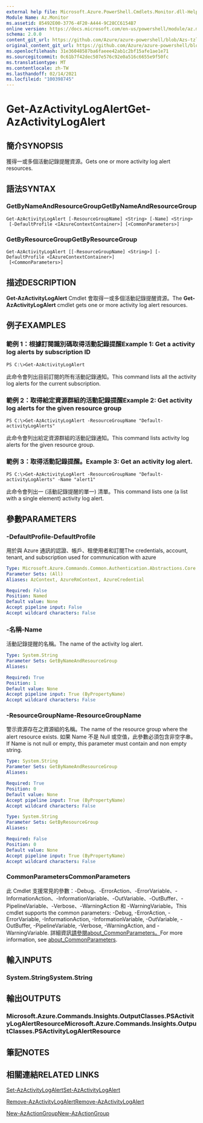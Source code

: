 ```yaml
---
external help file: Microsoft.Azure.PowerShell.Cmdlets.Monitor.dll-Help.xml
Module Name: Az.Monitor
ms.assetid: 85492E00-3776-4F20-A444-9C28CC6154B7
online version: https://docs.microsoft.com/en-us/powershell/module/az.monitor/get-azactivitylogalert
schema: 2.0.0
content_git_url: https://github.com/Azure/azure-powershell/blob/Azs-tzl/src/Monitor/Monitor/help/Get-AzActivityLogAlert.md
original_content_git_url: https://github.com/Azure/azure-powershell/blob/Azs-tzl/src/Monitor/Monitor/help/Get-AzActivityLogAlert.md
ms.openlocfilehash: 31e36048587ba6faeee42ab1c2bf15afe1ae1e71
ms.sourcegitcommit: 0c61b7f42dec507e576c92e0a516c6655e9f50fc
ms.translationtype: MT
ms.contentlocale: zh-TW
ms.lasthandoff: 02/14/2021
ms.locfileid: "100398745"
---
```

# <span data-ttu-id="6a7ce-101">Get-AzActivityLogAlert</span><span class="sxs-lookup"><span data-stu-id="6a7ce-101">Get-AzActivityLogAlert</span></span>

## <span data-ttu-id="6a7ce-102">簡介</span><span class="sxs-lookup"><span data-stu-id="6a7ce-102">SYNOPSIS</span></span>
<span data-ttu-id="6a7ce-103">獲得一或多個活動記錄提醒資源。</span><span class="sxs-lookup"><span data-stu-id="6a7ce-103">Gets one or more activity log alert resources.</span></span>

## <span data-ttu-id="6a7ce-104">語法</span><span class="sxs-lookup"><span data-stu-id="6a7ce-104">SYNTAX</span></span>

### <span data-ttu-id="6a7ce-105">GetByNameAndResourceGroup</span><span class="sxs-lookup"><span data-stu-id="6a7ce-105">GetByNameAndResourceGroup</span></span>
```
Get-AzActivityLogAlert [-ResourceGroupName] <String> [-Name] <String>
 [-DefaultProfile <IAzureContextContainer>] [<CommonParameters>]
```

### <span data-ttu-id="6a7ce-106">GetByResourceGroup</span><span class="sxs-lookup"><span data-stu-id="6a7ce-106">GetByResourceGroup</span></span>
```
Get-AzActivityLogAlert [[-ResourceGroupName] <String>] [-DefaultProfile <IAzureContextContainer>]
 [<CommonParameters>]
```

## <span data-ttu-id="6a7ce-107">描述</span><span class="sxs-lookup"><span data-stu-id="6a7ce-107">DESCRIPTION</span></span>
<span data-ttu-id="6a7ce-108">**Get-AzActivityLogAlert** Cmdlet 會取得一或多個活動記錄提醒資源。</span><span class="sxs-lookup"><span data-stu-id="6a7ce-108">The **Get-AzActivityLogAlert** cmdlet gets one or more activity log alert resources.</span></span>

## <span data-ttu-id="6a7ce-109">例子</span><span class="sxs-lookup"><span data-stu-id="6a7ce-109">EXAMPLES</span></span>

### <span data-ttu-id="6a7ce-110">範例 1：根據訂閱識別碼取得活動記錄提醒</span><span class="sxs-lookup"><span data-stu-id="6a7ce-110">Example 1: Get a activity log alerts by subscription ID</span></span>
```
PS C:\>Get-AzActivityLogAlert
```

<span data-ttu-id="6a7ce-111">此命令會列出目前訂閱的所有活動記錄通知。</span><span class="sxs-lookup"><span data-stu-id="6a7ce-111">This command lists all the activity log alerts for the current subscription.</span></span>

### <span data-ttu-id="6a7ce-112">範例 2：取得給定資源群組的活動記錄提醒</span><span class="sxs-lookup"><span data-stu-id="6a7ce-112">Example 2: Get activity log alerts for the given resource group</span></span>
```
PS C:\>Get-AzActivityLogAlert -ResourceGroupName "Default-activityLogAlerts"
```

<span data-ttu-id="6a7ce-113">此命令會列出給定資源群組的活動記錄通知。</span><span class="sxs-lookup"><span data-stu-id="6a7ce-113">This command lists activity log alerts for the given resource group.</span></span>

### <span data-ttu-id="6a7ce-114">範例 3：取得活動記錄提醒。</span><span class="sxs-lookup"><span data-stu-id="6a7ce-114">Example 3: Get an activity log alert.</span></span>
```
PS C:\>Get-AzActivityLogAlert -ResourceGroupName "Default-activityLogAlerts" -Name "alert1"
```

<span data-ttu-id="6a7ce-115">此命令會列出一 (活動記錄提醒的單一) 清單。</span><span class="sxs-lookup"><span data-stu-id="6a7ce-115">This command lists one (a list with a single element) activity log alert.</span></span>

## <span data-ttu-id="6a7ce-116">參數</span><span class="sxs-lookup"><span data-stu-id="6a7ce-116">PARAMETERS</span></span>

### <span data-ttu-id="6a7ce-117">-DefaultProfile</span><span class="sxs-lookup"><span data-stu-id="6a7ce-117">-DefaultProfile</span></span>
<span data-ttu-id="6a7ce-118">用於與 Azure 通訊的認證、帳戶、租使用者和訂閱</span><span class="sxs-lookup"><span data-stu-id="6a7ce-118">The credentials, account, tenant, and subscription used for communication with azure</span></span>

```yaml
Type: Microsoft.Azure.Commands.Common.Authentication.Abstractions.Core.IAzureContextContainer
Parameter Sets: (All)
Aliases: AzContext, AzureRmContext, AzureCredential

Required: False
Position: Named
Default value: None
Accept pipeline input: False
Accept wildcard characters: False
```

### <span data-ttu-id="6a7ce-119">-名稱</span><span class="sxs-lookup"><span data-stu-id="6a7ce-119">-Name</span></span>
<span data-ttu-id="6a7ce-120">活動記錄提醒的名稱。</span><span class="sxs-lookup"><span data-stu-id="6a7ce-120">The name of the activity log alert.</span></span>

```yaml
Type: System.String
Parameter Sets: GetByNameAndResourceGroup
Aliases:

Required: True
Position: 1
Default value: None
Accept pipeline input: True (ByPropertyName)
Accept wildcard characters: False
```

### <span data-ttu-id="6a7ce-121">-ResourceGroupName</span><span class="sxs-lookup"><span data-stu-id="6a7ce-121">-ResourceGroupName</span></span>
<span data-ttu-id="6a7ce-122">警示資源存在之資源組的名稱。</span><span class="sxs-lookup"><span data-stu-id="6a7ce-122">The name of the resource group where the alert resource exists.</span></span>
<span data-ttu-id="6a7ce-123">如果 Name 不是 Null 或空值，此參數必須包含非空字串。</span><span class="sxs-lookup"><span data-stu-id="6a7ce-123">If Name is not null or empty, this parameter must contain and non empty string.</span></span>

```yaml
Type: System.String
Parameter Sets: GetByNameAndResourceGroup
Aliases:

Required: True
Position: 0
Default value: None
Accept pipeline input: True (ByPropertyName)
Accept wildcard characters: False
```

```yaml
Type: System.String
Parameter Sets: GetByResourceGroup
Aliases:

Required: False
Position: 0
Default value: None
Accept pipeline input: True (ByPropertyName)
Accept wildcard characters: False
```

### <span data-ttu-id="6a7ce-124">CommonParameters</span><span class="sxs-lookup"><span data-stu-id="6a7ce-124">CommonParameters</span></span>
<span data-ttu-id="6a7ce-125">此 Cmdlet 支援常見的參數：-Debug、-ErrorAction、-ErrorVariable、-InformationAction、-InformationVariable、-OutVariable、-OutBuffer、-PipelineVariable、-Verbose、-WarningAction 和 -WarningVariable。</span><span class="sxs-lookup"><span data-stu-id="6a7ce-125">This cmdlet supports the common parameters: -Debug, -ErrorAction, -ErrorVariable, -InformationAction, -InformationVariable, -OutVariable, -OutBuffer, -PipelineVariable, -Verbose, -WarningAction, and -WarningVariable.</span></span> <span data-ttu-id="6a7ce-126">詳細資訊[請參閱about_CommonParameters。](http://go.microsoft.com/fwlink/?LinkID=113216)</span><span class="sxs-lookup"><span data-stu-id="6a7ce-126">For more information, see [about_CommonParameters](http://go.microsoft.com/fwlink/?LinkID=113216).</span></span>

## <span data-ttu-id="6a7ce-127">輸入</span><span class="sxs-lookup"><span data-stu-id="6a7ce-127">INPUTS</span></span>

### <span data-ttu-id="6a7ce-128">System.String</span><span class="sxs-lookup"><span data-stu-id="6a7ce-128">System.String</span></span>

## <span data-ttu-id="6a7ce-129">輸出</span><span class="sxs-lookup"><span data-stu-id="6a7ce-129">OUTPUTS</span></span>

### <span data-ttu-id="6a7ce-130">Microsoft.Azure.Commands.Insights.OutputClasses.PSActivityLogAlertResource</span><span class="sxs-lookup"><span data-stu-id="6a7ce-130">Microsoft.Azure.Commands.Insights.OutputClasses.PSActivityLogAlertResource</span></span>

## <span data-ttu-id="6a7ce-131">筆記</span><span class="sxs-lookup"><span data-stu-id="6a7ce-131">NOTES</span></span>

## <span data-ttu-id="6a7ce-132">相關連結</span><span class="sxs-lookup"><span data-stu-id="6a7ce-132">RELATED LINKS</span></span>

[<span data-ttu-id="6a7ce-133">Set-AzActivityLogAlert</span><span class="sxs-lookup"><span data-stu-id="6a7ce-133">Set-AzActivityLogAlert</span></span>](./Set-AzActivityLogAlert.md)

[<span data-ttu-id="6a7ce-134">Remove-AzActivityLogAlert</span><span class="sxs-lookup"><span data-stu-id="6a7ce-134">Remove-AzActivityLogAlert</span></span>](./Remove-AzActivityLogAlert.md)

[<span data-ttu-id="6a7ce-135">New-AzActionGroup</span><span class="sxs-lookup"><span data-stu-id="6a7ce-135">New-AzActionGroup</span></span>](./New-AzActionGroup.md)
